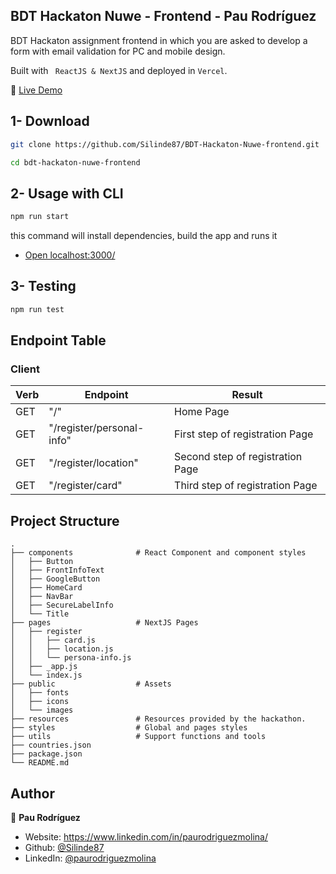 ## BDT Hackaton Nuwe - Frontend - Pau Rodríguez
BDT Hackaton assignment frontend in which you are asked to develop a form with email validation for PC and mobile design.

Built with ``` ReactJS & NextJS``` and deployed in ```Vercel```.

🔗 [Live Demo](https://bdt-hackaton-nuwe-frontend.vercel.app/)


## 1- Download

```sh
git clone https://github.com/Silinde87/BDT-Hackaton-Nuwe-frontend.git

cd bdt-hackaton-nuwe-frontend
```

## 2- Usage with CLI
```sh
npm run start 
```
this command will install dependencies, build the app and runs it
- [Open localhost:3000/](http://localhost:3000/)

## 3- Testing
```sh
npm run test
```


## Endpoint Table

### Client
Verb | Endpoint | Result
------------ | ------------- | -------------
GET | "/" | Home Page
GET | "/register/personal-info" | First step of registration Page
GET | "/register/location" | Second step of registration Page
GET | "/register/card" | Third step of registration Page

## Project Structure

    .
    ├── components              # React Component and component styles
    │   ├── Button
    │   ├── FrontInfoText
    │   ├── GoogleButton
    │   ├── HomeCard
    │   ├── NavBar
    │   ├── SecureLabelInfo
    │   └── Title
    ├── pages                   # NextJS Pages
    │   ├── register
    │   │   ├── card.js
    │   │   ├── location.js
    │   │   └── persona-info.js
    │   ├── _app.js
    │   └── index.js
    ├── public                  # Assets
    │   ├── fonts
    │   ├── icons
    │   └── images
    ├── resources               # Resources provided by the hackathon.
    ├── styles                  # Global and pages styles
    ├── utils                   # Support functions and tools
    ├── countries.json
    ├── package.json    
    └── README.md

## Author

👤 **Pau Rodríguez**

* Website:  https://www.linkedin.com/in/paurodriguezmolina/
* Github: [@Silinde87](https://github.com/Silinde87)
* LinkedIn: [@paurodriguezmolina](https://linkedin.com/in/paurodriguezmolina)
